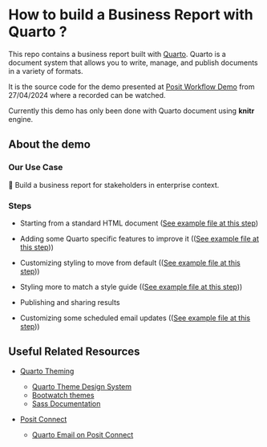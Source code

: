 # How to build a Business Report with Quarto ? 

This repo contains a business report built with [Quarto](https://quarto.org/). Quarto is a document system that allows you to write, manage, and publish documents in a variety of formats.

It is the source code for the demo presented at [Posit Workflow Demo](https://www.youtube.com/playlist?list=PL9HYL-VRX0oRsUB5AgNMQuKuHPpNDLBVt) from 27/04/2024 where a recorded can be watched. 

Currently this demo has only been done with Quarto document using **knitr** engine.

## About the demo

### Our Use Case

🎯 Build a business report for stakeholders in enterprise context.

### Steps

- Starting from a standard HTML document ([See example file at this step](https://github.com/quarto-examples/quarto-business-report/blob/v1/tracker-report.qmd))

- Adding some Quarto specific features to improve it (([See example file at this step](https://github.com/quarto-examples/quarto-business-report/blob/v2/tracker-report.qmd)))

- Customizing styling to move from default (([See example file at this step](https://github.com/quarto-examples/quarto-business-report/blob/v3/tracker-report.qmd)))

- Styling more to match a style guide (([See example file at this step](https://github.com/quarto-examples/quarto-business-report/blob/v4/tracker-report.qmd)))

- Publishing and sharing results

- Customizing some scheduled email updates (([See example file at this step](https://github.com/quarto-examples/quarto-business-report/blob/v5/tracker-report.qmd)))

## Useful Related Resources

- [Quarto Theming](https://quarto.org/docs/output-formats/html-themes.html)
  - [Quarto Theme Design System](https://quarto.org/docs/output-formats/html-themes-more.html)
  - [Bootwatch themes](https://bootswatch.com/)
  - [Sass Documentation](https://sass-lang.com/documentation/)

- [Posit Connect](https://posit.co/products/enterprise/connect/)
  - [Quarto Email on Posit Connect](https://docs.posit.co/connect/user/quarto/#email-customization)
